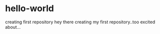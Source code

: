 # hello-world
creating first repository
hey there creating my first repository..too excited about...
